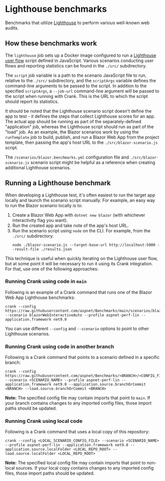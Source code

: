 # Lighthouse benchmarks

Benchmarks that utilize [Lighthouse](https://developer.chrome.com/docs/lighthouse) to perform various well-known web audits.

## How these benchmarks work

The `lighthouse` job sets up a Docker image configured to run a [Lighthouse user flow](https://web.dev/articles/lighthouse-user-flows) script defined in JavaScript. Various scenarios conducting user flows and reporting statistics can be found in the `./src/` subdirectory.

The `script` job variable is a path to the scenario JavaScript file to run, relative to the `./src/` subdirectory, and the `scriptArgs` variable defines the command-line arguments to be passed to the script. In addition to the specified `scriptArgs`, a `--job-url` command-line argument will be passed to the script when running with Crank. This is the URL to which the script should report its statistics.

It should be noted that the Lighthouse scenario script doesn't define the app to test - it defines the steps that collect Lighthouse scores for an app. The actual app should be running as part of the separately-defined "application" job, whereas the Lighthouse script should run as part of the "load" job. As an example, the Blazor scenarios work by using the `runTemplate` job to build, publish, and run a Blazor Web App from the project template, then passing the app's host URL to the `./src/blazor-scenario.js` script.

The `/scenarios/blazor.benchmarks.yml` configuration file and `./src/blazor-scenario.js` scenario script might be helpful as a reference when creating additional Lighthouse scenarios.

## Running a Lighthouse benchmark

When developing a Lighthouse test, it's often easiest to run the target app locally and launch the scenario script manually. For example, an easy way to run the Blazor scenario locally is to:
1. Create a Blazor Web App with `dotnet new blazor` (with whichever interactivity flag you want).
2. Run the created app and take note of the app's host URL.
3. Run the scenario script using `node` on the CLI. For example, from the `./src/` subdirectory:
   ```text
   node ./blazor-scenario.js --target-base-url http://localhost:5000 --result-file ./results.json
   ```

This technique is useful when quickly iterating on the Lighthouse user flow, but at some point it will be necessary to run it using its Crank integration. For that, use one of the following approaches:

### Running Crank using code in `main`

Following is an example of a Crank command that runs one of the Blazor Web App Lighthouse benchmarks:
```text
crank --config https://raw.githubusercontent.com/aspnet/Benchmarks/main/scenarios/blazor.benchmarks.yml --scenario blazorWebInteractiveAuto --profile aspnet-perf-lin --application.framework net9.0
```

You can use different `--config` and `--scenario` options to point to other Lighthouse scenarios.

### Running Crank using code in another branch

Following is a Crank command that points to a scenario defined in a specific branch:
```text
crank --config https://raw.githubusercontent.com/aspnet/Benchmarks/<BRANCH>/<CONFIG_FILE> --scenario <SCENARIO_NAME> --profile aspnet-perf-lin --application.framework net9.0 --application.source.branchOrCommit <BRANCH> --load.source.branchOrCommit <BRANCH>
```

**Note:** The specified config file may contain imports that point to `main`. If your branch contains changes to any imported config files, those import paths should be updated.

### Running Crank using local code

Following is a Crank command that uses a local copy of this repository:
```text
crank --config <LOCAL_SCENARIO_CONFIG_FILE> --scenario <SCENARIO_NAME> --profile aspnet-perf-lin --application.framework net9.0 --application.source.localFolder <LOCAL_REPO_ROOT> --load.source.localFolder <LOCAL_REPO_ROOT>
```

**Note:**
The specified local config file may contain imports that point to non-local sources. If your local copy contains changes to any imported config files, those import paths should be updated.
